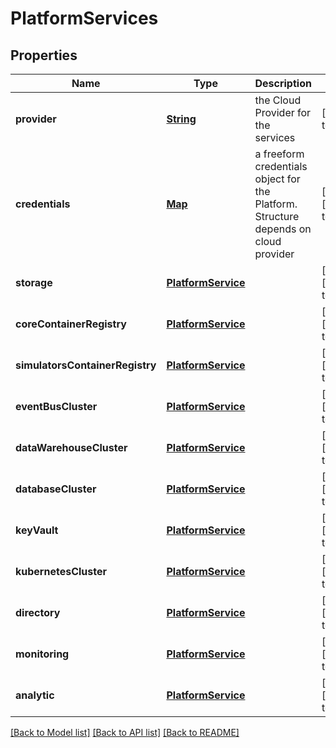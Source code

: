 # PlatformServices
## Properties

Name | Type | Description | Notes
------------ | ------------- | ------------- | -------------
**provider** | [**String**](string.md) | the Cloud Provider for the services | [default to null]
**credentials** | [**Map**](object.md) | a freeform credentials object for the Platform. Structure depends on cloud provider | [optional] [default to null]
**storage** | [**PlatformService**](PlatformService.md) |  | [optional] [default to null]
**coreContainerRegistry** | [**PlatformService**](PlatformService.md) |  | [optional] [default to null]
**simulatorsContainerRegistry** | [**PlatformService**](PlatformService.md) |  | [optional] [default to null]
**eventBusCluster** | [**PlatformService**](PlatformService.md) |  | [optional] [default to null]
**dataWarehouseCluster** | [**PlatformService**](PlatformService.md) |  | [optional] [default to null]
**databaseCluster** | [**PlatformService**](PlatformService.md) |  | [optional] [default to null]
**keyVault** | [**PlatformService**](PlatformService.md) |  | [optional] [default to null]
**kubernetesCluster** | [**PlatformService**](PlatformService.md) |  | [optional] [default to null]
**directory** | [**PlatformService**](PlatformService.md) |  | [optional] [default to null]
**monitoring** | [**PlatformService**](PlatformService.md) |  | [optional] [default to null]
**analytic** | [**PlatformService**](PlatformService.md) |  | [optional] [default to null]

[[Back to Model list]](../README.md#documentation-for-models) [[Back to API list]](../README.md#documentation-for-api-endpoints) [[Back to README]](../README.md)

